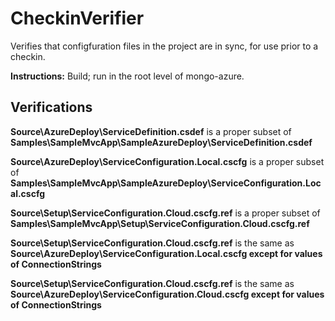 CheckinVerifier
===============

Verifies that configfuration files in the project are in sync, for use prior to a checkin.

**Instructions:** Build; run in the root level of mongo-azure.

Verifications
-------------

**Source\AzureDeploy\ServiceDefinition.csdef** is a proper subset of **Samples\SampleMvcApp\SampleAzureDeploy\ServiceDefinition.csdef**


**Source\AzureDeploy\ServiceConfiguration.Local.cscfg** is a proper subset of **Samples\SampleMvcApp\SampleAzureDeploy\ServiceConfiguration.Local.cscfg**


**Source\Setup\ServiceConfiguration.Cloud.cscfg.ref** is a proper subset of **Samples\SampleMvcApp\Setup\ServiceConfiguration.Cloud.cscfg.ref**


**Source\Setup\ServiceConfiguration.Cloud.cscfg.ref** is the same as **Source\AzureDeploy\ServiceConfiguration.Local.cscfg except for values of ConnectionStrings**


**Source\Setup\ServiceConfiguration.Cloud.cscfg.ref** is the same as **Source\AzureDeploy\ServiceConfiguration.Cloud.cscfg except for values of ConnectionStrings**